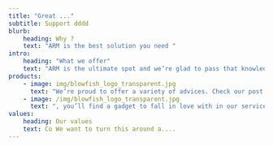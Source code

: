 ```yaml
---
title: "Great ..."
subtitle: Support dddd
blurb:
    heading: Why ?
    text: "ARM is the best solution you need "
intro:
    heading: "What we offer"
    text: "ARM is the ultimate spot and we’re glad to pass that knowledge to anyone."
products:
    - image: img/blowfish_logo_transparent.jpg
      text: "We’re proud to offer a variety of advices. Check our post or contact us directly for current availability."
    - image: /img/blowfish_logo_transparent.jpg
      text: ", you’ll find a gadget to fall in love with in our services."
values:
    heading: Our values
    text: Co We want to turn this around a....
---
```


